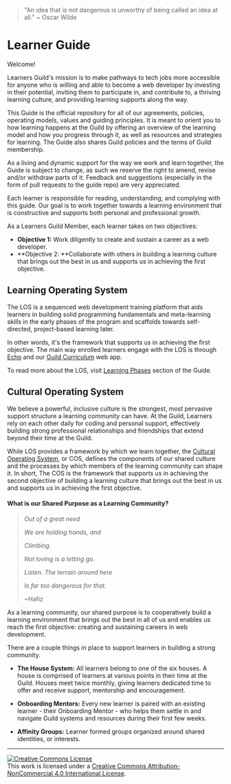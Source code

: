 > "An idea that is not dangerous is unworthy of being called an idea at all." ~ Oscar Wilde

# Learner Guide

Welcome!

Learners Guild's mission is to make pathways to tech jobs more accessible for anyone who is willing and able to become a web developer by investing in their potential, inviting them to participate in, and contribute to, a thriving learning culture, and providing learning supports along the way.

This Guide is the official repository for all of our agreements, policies, operating models, values and guiding principles. It is meant to orient you to how learning happens at the Guild by offering an overview of the learning model and how you progress through it, as well as resources and strategies for learning. The Guide also shares Guild policies and the terms of Guild membership.

As a living and dynamic support for the way we work and learn together, the Guide is subject to change, as such we reserve the right to amend, revise and/or withdraw parts of it. Feedback and suggestions \(especially in the form of pull requests to the guide repo\) are very appreciated.

Each learner is responsible for reading, understanding, and complying with this guide. Our goal is to work together towards a learning environment that is constructive and supports both personal and professional growth.

As a Learners Guild Member, each learner takes on two objectives:

* **Objective 1:** Work diligently to create and sustain a career as a web developer.
* **Objective 2: **Collaborate with others in building a learning culture that brings out the best in us and supports us in achieving the first objective.

## Learning Operating System

The LOS is a sequenced web development training platform that aids learners in building solid programming fundamentals and meta-learning skills in the early phases of the program and scaffolds towards  self-directed, project-based learning later.

In other words, it's the framework that supports us in achieving the first objective. The main way enrolled learners engage with the LOS is through [Echo](https://echo.learnersguild.org/) and our [Guild Curriculum](https://curriculum.learnersguild.org/) web app.

To read more about the LOS, visit [Learning Phases](/Phases/README.md) section of the Guide.

## Cultural Operating System

We believe a powerful, inclusive culture is the strongest, most pervasive support structure a learning community can have. At the Guild, Learners rely on each other daily for coding and personal support, effectively building strong professional relationships and friendships that extend beyond their time at the Guild.

While LOS provides a framework by which we learn together, the [Cultural Operating System](https://cos.learnersguild.org/), or COS, defines the components of our shared culture and the processes by which members of the learning community can shape it. In short, The COS  is the framework that supports us in achieving the second objective of building a learning culture that brings out the best in us and supports us in achieving the first objective.

#### **What is our Shared Purpose as a Learning Community?**

> _Out of a great need_
>
> _We are holding hands, and_
>
> _Climbing._
>
> _Not loving is a letting go._
>
> _Listen. The terrain around here_
>
> _Is far too dangerous for that._
>
> ~Hafiz

As a learning community, our shared purpose is to cooperatively build a learning environment that brings out the best in all of us and enables us reach the first objective: creating and sustaining careers in web development.

There are a couple things in place to support learners in building a strong community.

* **The House System:** All learners belong to one of the six houses. A house is comprised of learners at various points in their time at the Guild. Houses meet twice monthly, giving learners dedicated time to offer and receive support, mentorship and encouragement.

* **Onboarding Mentors:** Every new learner is paired with an existing learner - their Onboarding Mentor - who helps them settle in and navigate Guild systems and resources during their first few weeks.

* **Affinity Groups:** Learner formed groups organized around shared identities, or interests.

---

[![Creative Commons License](https://i.creativecommons.org/l/by-nc/4.0/88x31.png)](http://creativecommons.org/licenses/by-nc/4.0/)  
This work is licensed under a [Creative Commons Attribution-NonCommercial 4.0 International License](http://creativecommons.org/licenses/by-nc/4.0/).

